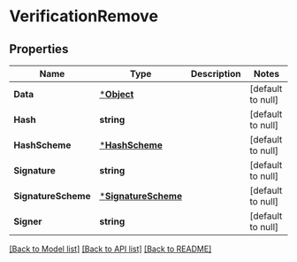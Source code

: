# VerificationRemove

## Properties
Name | Type | Description | Notes
------------ | ------------- | ------------- | -------------
**Data** | [***Object**](.md) |  | [default to null]
**Hash** | **string** |  | [default to null]
**HashScheme** | [***HashScheme**](HashScheme.md) |  | [default to null]
**Signature** | **string** |  | [default to null]
**SignatureScheme** | [***SignatureScheme**](SignatureScheme.md) |  | [default to null]
**Signer** | **string** |  | [default to null]

[[Back to Model list]](../README.md#documentation-for-models) [[Back to API list]](../README.md#documentation-for-api-endpoints) [[Back to README]](../README.md)

